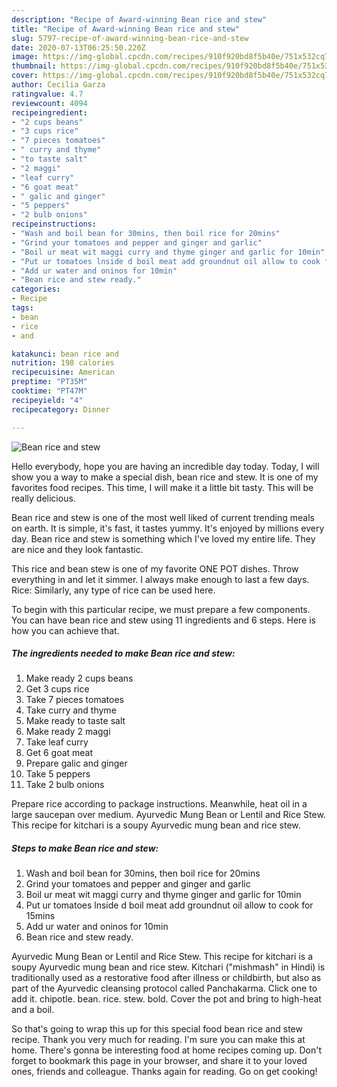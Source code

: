 ```yaml
---
description: "Recipe of Award-winning Bean rice and stew"
title: "Recipe of Award-winning Bean rice and stew"
slug: 5797-recipe-of-award-winning-bean-rice-and-stew
date: 2020-07-13T06:25:50.220Z
image: https://img-global.cpcdn.com/recipes/910f920bd8f5b40e/751x532cq70/bean-rice-and-stew-recipe-main-photo.jpg
thumbnail: https://img-global.cpcdn.com/recipes/910f920bd8f5b40e/751x532cq70/bean-rice-and-stew-recipe-main-photo.jpg
cover: https://img-global.cpcdn.com/recipes/910f920bd8f5b40e/751x532cq70/bean-rice-and-stew-recipe-main-photo.jpg
author: Cecilia Garza
ratingvalue: 4.7
reviewcount: 4094
recipeingredient:
- "2 cups beans"
- "3 cups rice"
- "7 pieces tomatoes"
- " curry and thyme"
- "to taste salt"
- "2 maggi"
- "leaf curry"
- "6 goat meat"
- " galic and ginger"
- "5 peppers"
- "2 bulb onions"
recipeinstructions:
- "Wash and boil bean for 30mins, then boil rice for 20mins"
- "Grind your tomatoes and pepper and ginger and garlic"
- "Boil ur meat wit maggi curry and thyme ginger and garlic for 10min"
- "Put ur tomatoes lnside d boil meat add groundnut oil allow to cook for 15mins"
- "Add ur water and oninos for 10min"
- "Bean rice and stew ready."
categories:
- Recipe
tags:
- bean
- rice
- and

katakunci: bean rice and 
nutrition: 198 calories
recipecuisine: American
preptime: "PT35M"
cooktime: "PT47M"
recipeyield: "4"
recipecategory: Dinner

---
```



![Bean rice and stew](https://img-global.cpcdn.com/recipes/910f920bd8f5b40e/751x532cq70/bean-rice-and-stew-recipe-main-photo.jpg)

Hello everybody, hope you are having an incredible day today. Today, I will show you a way to make a special dish, bean rice and stew. It is one of my favorites food recipes. This time, I will make it a little bit tasty. This will be really delicious.

Bean rice and stew is one of the most well liked of current trending meals on earth. It is simple, it's fast, it tastes yummy. It's enjoyed by millions every day. Bean rice and stew is something which I've loved my entire life. They are nice and they look fantastic.

This rice and bean stew is one of my favorite ONE POT dishes. Throw everything in and let it simmer. I always make enough to last a few days. Rice: Similarly, any type of rice can be used here.


To begin with this particular recipe, we must prepare a few components. You can have bean rice and stew using 11 ingredients and 6 steps. Here is how you can achieve that.

<!--inarticleads1-->

##### The ingredients needed to make Bean rice and stew:

1. Make ready 2 cups beans
1. Get 3 cups rice
1. Take 7 pieces tomatoes
1. Take  curry and thyme
1. Make ready to taste salt
1. Make ready 2 maggi
1. Take leaf curry
1. Get 6 goat meat
1. Prepare  galic and ginger
1. Take 5 peppers
1. Take 2 bulb onions


Prepare rice according to package instructions. Meanwhile, heat oil in a large saucepan over medium. Ayurvedic Mung Bean or Lentil and Rice Stew. This recipe for kitchari is a soupy Ayurvedic mung bean and rice stew. 

<!--inarticleads2-->

##### Steps to make Bean rice and stew:

1. Wash and boil bean for 30mins, then boil rice for 20mins
1. Grind your tomatoes and pepper and ginger and garlic
1. Boil ur meat wit maggi curry and thyme ginger and garlic for 10min
1. Put ur tomatoes lnside d boil meat add groundnut oil allow to cook for 15mins
1. Add ur water and oninos for 10min
1. Bean rice and stew ready.


Ayurvedic Mung Bean or Lentil and Rice Stew. This recipe for kitchari is a soupy Ayurvedic mung bean and rice stew. Kitchari (&#34;mishmash&#34; in Hindi) is traditionally used as a restorative food after illness or childbirth, but also as part of the Ayurvedic cleansing protocol called Panchakarma. Click one to add it. chipotle. bean. rice. stew. bold. Cover the pot and bring to high-heat and a boil. 

So that's going to wrap this up for this special food bean rice and stew recipe. Thank you very much for reading. I'm sure you can make this at home. There's gonna be interesting food at home recipes coming up. Don't forget to bookmark this page in your browser, and share it to your loved ones, friends and colleague. Thanks again for reading. Go on get cooking!

